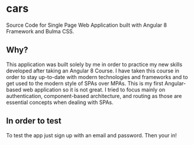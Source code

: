 # cars
Source Code for Single Page Web Application built with Angular 8 Framework and Bulma CSS. 

## Why?
This application was built solely by me in order to practice my new skills developed after taking an Angular 8 Course. 
I have taken this course in order to stay up-to-date with modern technologies and frameworks and to get used to the modern
style of SPAs over MPAs. This is my first Angular-based web application so it is not great. I tried to focus mainly on authentication, component-based architecture, and routing as those are essential concepts when dealing with SPAs.

## In order to test
To test the app just sign up with an email and password. Then your in!
